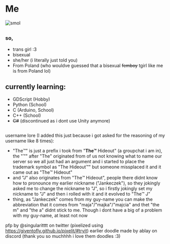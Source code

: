 # Me

![smol](https://github.com/slodkipiesio/slodkipiesio/assets/95749943/a0565c75-417e-4fed-a35b-03d36d05b7d6)
##
### so,

- trans girl :3
- bisexual
- she/her (i literally just told you)
- From Poland (who wouldve guessed that a bisexual ~~femboy~~ tgirl like me is from Poland lol)


## currently learning:
- GDScript (Hobby)
- Python (School)
- C (Arduino, School)
- C++ (School)
- ~~C#~~ (discontinued as i dont use Unity anymore)

##

username lore (I added this just because i got asked for the reasoning of my username like 8 times): 
- "The™️" is just a prefix i took from "**The™️** Hideout" (a groupchat i am in),
the "™️" after "The" originated from of us not knowing what to name our server so we all just had an argument
and i started to place the trademark symbol as "The Hideout™️" but someone missplaced it and it came out as "The™️ Hideout"
- and "J" also originates from "The™️ Hideout", people there didnt know how to pronounce my earlier nickname ("Jankeczek"), so they jokingly asked me to change the nickname to "J",
so i firstly jokingly set my nickname to "J" and then i rolled with it and it evolved to "The™️ J"
- thing, as "Jankeczek" comes from my guy-name you can make the abbreviation that it comes from "maja"/"majka"/"majcia" and thet "the m" and "the a" didnt stick to me. Though i dont have a big of a problem with my guy-name, at least not now


pfp by @singularitttt on twitter (pixelized using https://giventofly.github.io/pixelit/#tryit)
earlier doodle made by ablay on discord (thank you so muchhhh i love them doodles :3)

##
